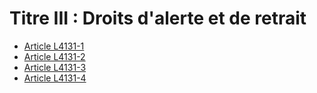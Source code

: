 # Titre III : Droits d'alerte et de retrait

* [Article L4131-1](./LEGIARTI000006903155.md)
* [Article L4131-2](./LEGIARTI000006903156.md)
* [Article L4131-3](./LEGIARTI000006903157.md)
* [Article L4131-4](./LEGIARTI000006903158.md)
